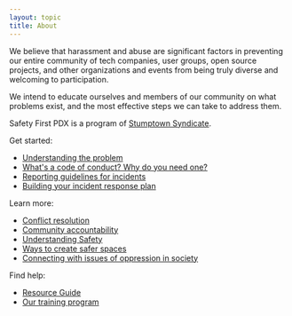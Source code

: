 ```yaml
---
layout: topic
title: About
---
```


We believe that harassment and abuse are significant factors in preventing our entire community of tech companies, user groups, open source projects, and other organizations and events from being truly diverse and welcoming to participation.

We intend to educate ourselves and members of our community on what problems exist, and the most effective steps we can take to address them.

Safety First PDX is a program of [Stumptown Syndicate](https://stumptownsydicate.org).

Get started:
* [Understanding the problem](/resources/problem.html)
* [What's a code of conduct? Why do you need one?](/resources/code_of_conduct.html)
* [Reporting guidelines for incidents](/resources/reporting.html)
* [Building your incident response plan](/resources/incident_response.html)

Learn more:
* [Conflict resolution](/resources/conflict_resolution.html)
* [Community accountability](/resources/accountability.html)
* [Understanding Safety](/resources/safety.html)
* [Ways to create safer spaces](/resources/safer_spaces.html)
* [Connecting with issues of oppression in society](/resources/society.html)

Find help:
* [Resource Guide](/resources/resources.html)
* [Our training program](/resources/training.html)